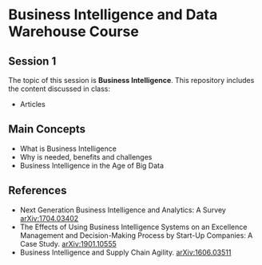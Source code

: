 # Business Intelligence and Data Warehouse Course

## Session 1

The topic of this session is **Business Intelligence**. This repository includes the content discussed in class:

  - Articles

## Main Concepts

  - What is Business Intelligence
  - Why is needed, benefits and challenges
  - Business Intelligence in the Age of Big Data
  
## References

  - Next Generation Business Intelligence and Analytics: A Survey [arXiv:1704.03402](https://arxiv.org/abs/1704.03402)
  - The Effects of Using Business Intelligence Systems on an Excellence Management and Decision-Making Process by Start-Up Companies: A Case Study. [arXiv:1901.10555](https://arxiv.org/abs/1901.10555)
  - Business Intelligence and Supply Chain Agility. [arXiv:1606.03511](https://arxiv.org/abs/1606.03511)
